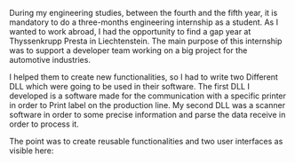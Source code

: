 During my engineering studies, between the fourth and the fifth year, it is mandatory to
do a three-months engineering internship as a student. As I wanted to work abroad, I had the
opportunity to find a gap year at Thyssenkrupp Presta in Liechtenstein. The main purpose of this
internship was to support a developer team working on a big project for the automotive industries.

I helped them to create new functionalities, so I had to write two
Different DLL which were going to be used in their software. The first DLL I developed is a software
made for the communication with a specific printer in order to Print label on the production line.
My second DLL was a scanner software in order to some precise information and parse the data
receive in order to process it. 

The point was to create reusable functionalities and two user interfaces as visible here:

